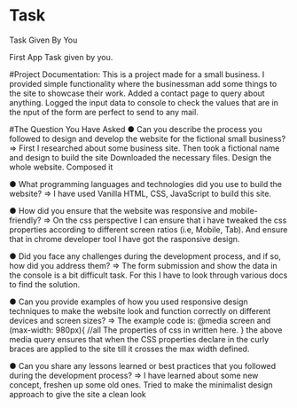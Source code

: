 # Task
Task Given By You

First App Task given by you.

#Project Documentation:
This is a project made for a small business. I provided simple functionality where the businessman add some things to the site to showcase their work.
Added a contact page to query about anything.
Logged the input data to console to check the values that are in the nput of the form are perfect to send to any mail.

#The Question You Have Asked
● Can you describe the process you followed to design and develop the website for the
fictional small business?
=> First I researched about some business site.
   Then took a fictional name and design to build the site
   Downloaded the necessary files.
   Design the whole website.
   Composed it


● What programming languages and technologies did you use to build the website?
=> I have used Vanilla HTML, CSS, JavaScript to build this site.


● How did you ensure that the website was responsive and mobile-friendly?
=> On the css perspective I can ensure that i have tweaked the css properties according to different screen ratios (i.e, Mobile, Tab).
   And ensure that in chrome developer tool I have got the rasponsive design.


● Did you face any challenges during the development process, and if so, how did you
address them?
=> The form submission and show the data in the console is a bit difficult task. For this I have to look through various docs to find the solution.


● Can you provide examples of how you used responsive design techniques to make the
website look and function correctly on different devices and screen sizes?
=> The example code is:
   @media screen and (max-width: 980px){
    //all The properties of css in written here. 
   }
   the above media query ensures that when the CSS properties declare in the curly braces are applied to the site till it crosses the max width defined.


● Can you share any lessons learned or best practices that you followed during the
development process?
=> I have learned about some new concept, freshen up some old ones.
   Tried to make the minimalist design approach to give the site a clean look
